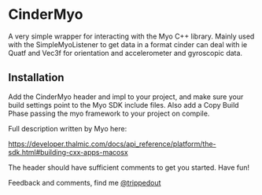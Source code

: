 CinderMyo
=========

A very simple wrapper for interacting with the Myo C++ library. Mainly used with the SimpleMyoListener
to get data in a format cinder can deal with ie Quatf and Vec3f for orientation and accelerometer and 
gyroscopic data.

Installation
------------

Add the CinderMyo header and impl to your project, and make sure your build settings point to the 
Myo SDK include files. Also add a Copy Build Phase passing the myo framework to your project on compile.

Full description written by Myo here: 

https://developer.thalmic.com/docs/api_reference/platform/the-sdk.html#building-cxx-apps-macosx

The header should have sufficient comments to get you started. Have fun!

Feedback and comments, find me [@trippedout](http://www.twitter.com/trippedout)